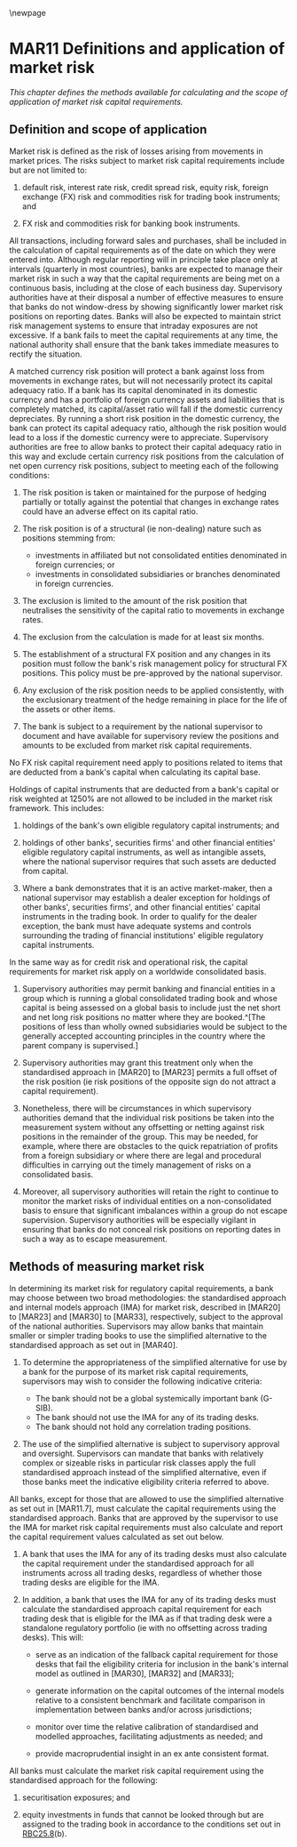 \newpage

# MAR11 Definitions and application of market risk

*This chapter defines the methods available for calculating and the scope of application of market risk capital
requirements.*

## Definition and scope of application

Market risk is defined as the risk of losses arising from movements in market prices. The risks subject to market risk
capital requirements include but are not limited to:

1. default risk, interest rate risk, credit spread risk, equity risk, foreign exchange (FX) risk and commodities risk
   for trading book instruments; and

2. FX risk and commodities risk for banking book instruments.

All transactions, including forward sales and purchases, shall be included in the calculation of capital requirements as
of the date on which they were entered into. Although regular reporting will in principle take place only at intervals
(quarterly in most countries), banks are expected to manage their market risk in such a way that the capital
requirements are being met on a continuous basis, including at the close of each business day. Supervisory authorities
have at their disposal a number of effective measures to ensure that banks do not window-dress by showing significantly
lower market risk positions on reporting dates. Banks will also be expected to maintain strict risk management systems
to ensure that intraday exposures are not excessive. If a bank fails to meet the capital requirements at any time, the
national authority shall ensure that the bank takes immediate measures to rectify the situation.

A matched currency risk position will protect a bank against loss from movements in exchange rates, but will not
necessarily protect its capital adequacy ratio. If a bank has its capital denominated in its domestic currency and has a
portfolio of foreign currency assets and liabilities that is completely matched, its capital/asset ratio will fall if
the domestic currency depreciates. By running a short risk position in the domestic currency, the bank can protect its
capital adequacy ratio, although the risk position would lead to a loss if the domestic currency were to appreciate.
Supervisory authorities are free to allow banks to protect their capital adequacy ratio in this way and exclude certain
currency risk positions from the calculation of net open currency risk positions, subject to meeting each of the
following conditions:

1. The risk position is taken or maintained for the purpose of hedging partially or totally against the potential that
   changes in exchange rates could have an adverse effect on its capital ratio.

2. The risk position is of a structural (ie non-dealing) nature such as positions stemming from:

    * investments in affiliated but not consolidated entities denominated in foreign currencies; or
    * investments in consolidated subsidiaries or branches denominated in foreign currencies.

3. The exclusion is limited to the amount of the risk position that neutralises the sensitivity of the capital ratio to
   movements in exchange rates.

4. The exclusion from the calculation is made for at least six months.

5. The establishment of a structural FX position and any changes in its position must follow the bank's risk management
   policy for structural FX positions. This policy must be pre-approved by the national supervisor.

6. Any exclusion of the risk position needs to be applied consistently, with the exclusionary treatment of the hedge
   remaining in place for the life of the assets or other items.

7. The bank is subject to a requirement by the national supervisor to document and have available for supervisory review
   the positions and amounts to be excluded from market risk capital requirements.

No FX risk capital requirement need apply to positions related to items that are deducted from a bank's capital when
calculating its capital base.

Holdings of capital instruments that are deducted from a bank's capital or risk weighted at 1250% are not allowed to be
included in the market risk framework. This includes:

1. holdings of the bank's own eligible regulatory capital instruments; and

2. holdings of other banks', securities firms' and other financial entities' eligible regulatory capital instruments, as
   well as intangible assets, where the national supervisor requires that such assets are deducted from capital.

3. Where a bank demonstrates that it is an active market-maker, then a national supervisor may establish a dealer
   exception for holdings of other banks', securities firms', and other financial entities' capital instruments in the
   trading book. In order to qualify for the dealer exception, the bank must have adequate systems and controls
   surrounding the trading of financial institutions' eligible regulatory capital instruments.

In the same way as for credit risk and operational risk, the capital requirements for market risk apply on a worldwide
consolidated basis.

1. Supervisory authorities may permit banking and financial entities in a group which is running a global consolidated
   trading book and whose capital is being assessed on a global basis to include just the net short and net long risk
   positions no matter where they are
   booked.^[The positions of less than wholly owned subsidiaries would be subject to the generally accepted accounting principles in the country where the parent company is supervised.]

2. Supervisory authorities may grant this treatment only when the standardised approach in [MAR20] to [MAR23] permits a
   full offset of the risk position (ie risk positions of the opposite sign do not attract a capital requirement).

3. Nonetheless, there will be circumstances in which supervisory authorities demand that the individual risk positions
   be taken into the measurement system without any offsetting or netting against risk positions in the remainder of the
   group. This may be needed, for example, where there are obstacles to the quick repatriation of profits from a foreign
   subsidiary or where there are legal and procedural difficulties in carrying out the timely management of risks on a
   consolidated basis.

4. Moreover, all supervisory authorities will retain the right to continue to monitor the market risks of individual
   entities on a non-consolidated basis to ensure that significant imbalances within a group do not escape supervision.
   Supervisory authorities will be especially vigilant in ensuring that banks do not conceal risk positions on reporting
   dates in such a way as to escape measurement.

## Methods of measuring market risk

In determining its market risk for regulatory capital requirements, a bank may choose between two broad methodologies:
the standardised approach and internal models approach (IMA) for market risk, described in [MAR20] to [MAR23]
and [MAR30] to [MAR33], respectively, subject to the approval of the national authorities. Supervisors may allow banks
that maintain smaller or simpler trading books to use the simplified alternative to the standardised approach as set out
in [MAR40].

1. To determine the appropriateness of the simplified alternative for use by a bank for the purpose of its market risk
   capital requirements, supervisors may wish to consider the following indicative criteria:

    * The bank should not be a global systemically important bank (G-SIB).
    * The bank should not use the IMA for any of its trading desks.
    * The bank should not hold any correlation trading positions.

2. The use of the simplified alternative is subject to supervisory approval and oversight. Supervisors can mandate that
   banks with relatively complex or sizeable risks in particular risk classes apply the full standardised approach
   instead of the simplified alternative, even if those banks meet the indicative eligibility criteria referred to
   above.

All banks, except for those that are allowed to use the simplified alternative as set out in [MAR11.7], must calculate
the capital requirements using the standardised approach. Banks that are approved by the supervisor to use the IMA for
market risk capital requirements must also calculate and report the capital requirement values calculated as set out
below.

1. A bank that uses the IMA for any of its trading desks must also calculate the capital requirement under the
   standardised approach for all instruments across all trading desks, regardless of whether those trading desks are
   eligible for the IMA.

2. In addition, a bank that uses the IMA for any of its trading desks must calculate the standardised approach capital
   requirement for each trading desk that is eligible for the IMA as if that trading desk were a standalone regulatory
   portfolio (ie with no offsetting across trading desks). This will:

    * serve as an indication of the fallback capital requirement for those desks that fail the eligibility criteria for
      inclusion in the bank's internal model as outlined in [MAR30], [MAR32] and [MAR33];

    * generate information on the capital outcomes of the internal models relative to a consistent benchmark and
      facilitate comparison in implementation between banks and/or across jurisdictions;

    * monitor over time the relative calibration of standardised and modelled approaches, facilitating adjustments as
      needed; and

    * provide macroprudential insight in an ex ante consistent format.

All banks must calculate the market risk capital requirement using the standardised approach for the following:

1. securitisation exposures; and

2. equity investments in funds that cannot be looked through but are assigned to the trading book in accordance to the
   conditions set out in [RBC25.8](5)(b).
